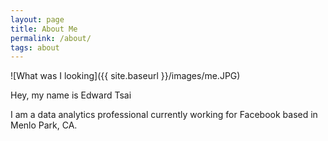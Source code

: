 ```yaml
---
layout: page
title: About Me
permalink: /about/
tags: about
---
```


![What was I looking]({{ site.baseurl }}/images/me.JPG)

Hey, my name is Edward Tsai

I am a data analytics professional currently working for Facebook based in Menlo Park, CA. 

